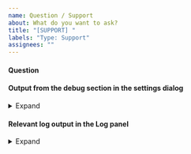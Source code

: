 ```yaml
---
name: Question / Support
about: What do you want to ask?
title: "[SUPPORT] "
labels: "Type: Support"
assignees: ""
---
```


<!--
If you are able to open the application the best way gather all needed
information and post questions, feature requests or issues is to use
the issue assistant in the "Help menu"!

The menu entry is named "Post questions, feature requests or issues".

If you have an issue with a script please open an issue on
https://github.com/qownnotes/scripts/issues and mention the authors of the script.
You will find the authors in the *Script repository*.
-->

#### Question

#### Output from the debug section in the settings dialog

<details><summary>Expand</summary>

<!-- Replace this with the output -->

</details>

#### Relevant log output in the Log panel

<!-- You have to enable the Log panel in the Windows menu! -->
<!-- Please also enable debug output in the options of panel. -->
<!-- Alternatively you can also turn on a log file in the settings. -->

<details><summary>Expand</summary>

<!-- Output goes here -->
</details>
